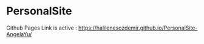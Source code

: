 # PersonalSite
Github Pages Link is active :
https://halilenesozdemir.github.io/PersonalSite-AngelaYu/
